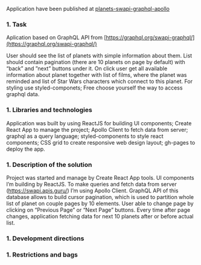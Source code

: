 Application have been published at [planets-swapi-graphql-apollo](https://jurisportfolio.github.io/planets-swapi-graphql-apollo/)

### 1. Task

Aplication based on GraphQL API from [https://graphql.org/swapi-graphql/](https://graphql.org/swapi-graphql/)

User should see the list of planets with simple information about them.
List should contain pagination (there are 10 planets on page by default) with “back” and ”next” buttons under it.
On click user get all available information about planet together with list of films, where the planet was reminded and list of Star Wars characters which connect to this planet.
For styling use styled-componets; Free choose yourself the way to access graphql data.

### 1. Libraries and technologies

Application was built by using
ReactJS for building UI components;
Create React App to manage the project;
Apollo Client to fetch data from server;
graphql as a query language;
styled-components to style react components;
CSS grid to create responsive web design layout;
gh-pages to deploy the app.

### 1. Description of the solution

Project was started and manage by Create React App tools. UI components I’m building by ReactJS. To make queries and fetch data from server (https://swapi.apis.guru/) I’m using Apollo Client. GraphQL API of this database allows to build cursor pagination, which is used to partition whole list of planet on couple pages by 10 elements. User able to change page by clicking on “Previous Page” or “Next Page” buttons. Every time after page changes, application fetching data for next 10 planets after or before actual list.

### 1. Development directions

### 1. Restrictions and bags
